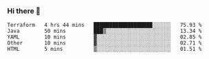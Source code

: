 ### Hi there 👋


<!--START_SECTION:waka-->
```text
Terraform   4 hrs 44 mins   ███████████████████░░░░░░   75.93 % 
Java        50 mins         ███▒░░░░░░░░░░░░░░░░░░░░░   13.34 % 
YAML        10 mins         ▓░░░░░░░░░░░░░░░░░░░░░░░░   02.85 % 
Other       10 mins         ▓░░░░░░░░░░░░░░░░░░░░░░░░   02.71 % 
HTML        5 mins          ▒░░░░░░░░░░░░░░░░░░░░░░░░   01.51 % 
```
<!--END_SECTION:waka-->

<!--
**ssrahul96/ssrahul96** is a ✨ _special_ ✨ repository because its `README.md` (this file) appears on your GitHub profile.

Here are some ideas to get you started:

- 🔭 I’m currently working on ...
- 🌱 I’m currently learning ...
- 👯 I’m looking to collaborate on ...
- 🤔 I’m looking for help with ...
- 💬 Ask me about ...
- 📫 How to reach me: ...
- 😄 Pronouns: ...
- ⚡ Fun fact: ...
-->
